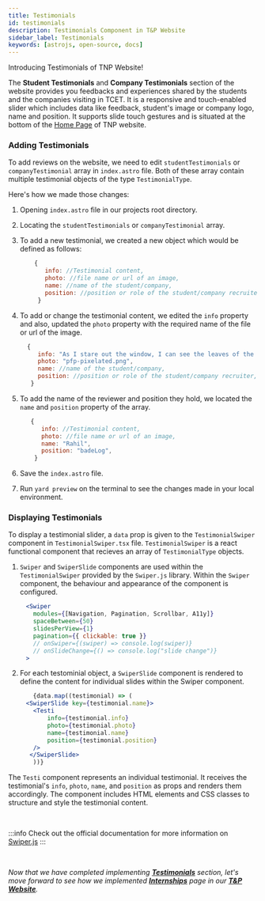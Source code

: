 ```yaml
---
title: Testimonials
id: testimonials
description: Testimonials Component in T&P Website
sidebar_label: Testimonials
keywords: [astrojs, open-source, docs]
---
```

Introducing Testimonials of TNP Website!

The **Student Testimonials** and **Company Testimonials** section of the website provides you feedbacks and experiences shared by the students and the companies visiting in TCET. 
It is a responsive and touch-enabled slider which includes data like feedback, student's image or company logo, name and position. It supports slide touch gestures and is situated at the bottom of the [Home Page](https://tnp.tcetmumbai.in/) of TNP website. 

### Adding Testimonials

To add reviews on the website, we need to edit `studentTestimonials` or `companyTestimonial` array in `index.astro` file. Both of these array contain multiple testimonial objects of the type `TestimonialType`.

Here's how we made those changes: 

1. Opening `index.astro` file in our projects root directory.

2. Locating the  `studentTestimonials` or `companyTestimonial` array.

3. To add a new testimonial, we created a new object which would be defined as follows:

   ```jsx title="index.astro" {2-5} showLineNumbers
       {
          info: //Testimonial content,
          photo: //file name or url of an image,
          name: //name of the student/company,
          position: //position or role of the student/company recruiter,
        }
    ```
4. To add or change the testimonial content, we edited the `info` property and also, updated the `photo` property with the required name of the file or url of the image.

     ```jsx title="index.astro" {2,3} showLineNumbers
       {
          info: "As I stare out the window, I can see the leaves of the trees rustling in the wind. The sun is setting, freshly cut grass. I take a deep breath and let it out slowly, feeling the tension in my body release. In this moment, everything feels perfect, and I am grateful for the simple joys in life.",
          photo: "pfp-pixelated.png",
          name: //name of the student/company,
          position: //position or role of the student/company recruiter,
        }
    ```

5. To add the name of the reviewer and position they hold, we located the `name` and `position` property of the array.

    ```jsx title="index.astro" {4,5} showLineNumbers
       {
          info: //Testimonial content,
          photo: //file name or url of an image,
          name: "Rahil",
          position: "badeLog",
        }
    ```

6. Save the `index.astro` file.

7. Run `yard preview` on the terminal to see the changes made in your local environment. 

### Displaying Testimonials

To display a testimonial slider, a `data` prop is given to the `TestimonialSwiper` component in `TestimonialSwiper.tsx` file. `TestimonialSwiper` is a react functional component that recieves an array of `TestimonialType` objects. 

1. `Swiper` and `SwiperSlide` components are used within the `TestimonialSwiper` provided by the `Swiper.js` library. Within the `Swiper` component, the behaviour and appearance of the component is configured. 

 ```jsx title="TestimonialSwiper.tsx" {2-5} showLineNumbers
      <Swiper
        modules={[Navigation, Pagination, Scrollbar, A11y]}
        spaceBetween={50}
        slidesPerView={1}
        pagination={{ clickable: true }}
        // onSwiper={(swiper) => console.log(swiper)}
        // onSlideChange={() => console.log("slide change")}
      >
 ```
2. For each testominial object, a `SwiperSlide` component is rendered to define the content for individual slides within the Swiper component. 

 ```jsx title="TestimonialSwiper.tsx" {3-8} showLineNumbers
        {data.map((testimonial) => (
      <SwiperSlide key={testimonial.name}>
        <Testi
            info={testimonial.info}
            photo={testimonial.photo}
            name={testimonial.name}
            position={testimonial.position}
        />
       </SwiperSlide>
        ))}
 ```
 
The `Testi` component represents an individual testimonial. It receives the testimonial's `info`, `photo`, `name`, and `position` as props and renders them accordingly. The component includes HTML elements and CSS classes to structure and style the testimonial content.

<br/>

:::info
 Check out the official documentation for more information on [Swiper.js](https://swiperjs.com/get-started)
:::

<br/>

_Now that we have completed implementing [**Testimonials**](testimonials) section, let's move forward to see how we implemented [**Internships**](internships) page in our [**T&P Website**](https://tnp.tcetmumbai.in)._
